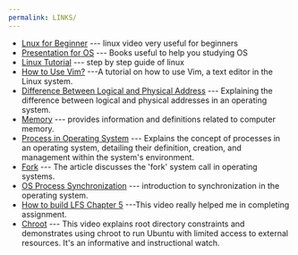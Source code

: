 ```yaml
---
permalink: LINKS/
---
```

- [Lnux for Beginner](https://www.youtube.com/watch?v=IVquJh3DXUA) --- linux video very useful for beginners
- [Presentation for OS](https://www.os-book.com/OS10/slide-dir/) --- Books useful to help you studying OS
- [Linux Tutorial](https://www.youtube.com/watch?v=ROjZy1WbCIA) --- step by step guide of linux 
- [How to Use Vim?](https://www.freecodecamp.org/news/vim-beginners-guide/) ---A tutorial on how to use Vim, a text editor in the Linux system.
- [Difference Between Logical and Physical Address](https://www.tutorialspoint.com/difference-between-logical-and-physical-address-in-operating-system) --- Explaining the difference between logical and physical addresses in an operating system.
- [Memory](https://www.computerhope.com/jargon/m/memory.htm) --- provides information and definitions related to computer memory.
- [Process in Operating System](https://www.javatpoint.com/what-is-the-process-in-operating-system) --- Explains the concept of processes in an operating system, detailing their definition, creation, and management within the system's environment.
- [Fork](https://www.geeksforgeeks.org/fork-system-call-in-operating-system/) --- The article discusses the 'fork' system call in operating systems.
- [OS Process Synchronization](https://www.javatpoint.com/os-process-synchronization-introduction) --- introduction to synchronization in the operating system.
- [How to build LFS Chapter 5](https://www.youtube.com/watch?v=uggsnHSELos&list=PLyc5xVO2uDsA5QPbtj_eYU8J0qrvU6315) ---This video really helped me in completing assignment.
- [Chroot](https://www.youtube.com/watch?v=2wSJREC7RV8) --- This video explains root directory constraints and demonstrates using chroot to run Ubuntu with limited access to external resources. It's an informative and instructional watch.

